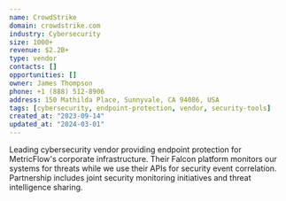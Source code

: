 ```yaml
---
name: CrowdStrike
domain: crowdstrike.com
industry: Cybersecurity
size: 1000+
revenue: $2.2B+
type: vendor
contacts: []
opportunities: []
owner: James Thompson
phone: +1 (888) 512-8906
address: 150 Mathilda Place, Sunnyvale, CA 94086, USA
tags: [cybersecurity, endpoint-protection, vendor, security-tools]
created_at: "2023-09-14"
updated_at: "2024-03-01"
---
```


Leading cybersecurity vendor providing endpoint protection for MetricFlow's corporate infrastructure. Their Falcon platform monitors our systems for threats while we use their APIs for security event correlation. Partnership includes joint security monitoring initiatives and threat intelligence sharing.